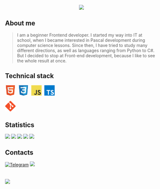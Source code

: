 <p align="center">
  <img src="https://readme-typing-svg.demolab.com?font=JetBrains+Mono&pause=1000&color=40C463&center=true&vCenter=true&width=435&lines=Hello+there!;My+name+is+Artem;I+am+a+Frontend+Developer."/>
</p>

<!-- --->
## About me
> I am a beginner Frontend developer. I started my way into IT at school, when I became interested in Pascal development during computer science lessons. Since then, I have tried to study many different directions, as well as languages ranging from Python to C#. But I decided to stop at Front-end development, because I like to see the whole result at once.
> 
## Technical stack
<div>
  <img src="https://github.com/devicons/devicon/blob/master/icons/html5/html5-original.svg" title="HTML5" alt="HTML" width="35" height="35"/>&nbsp;
  <img src="https://github.com/devicons/devicon/blob/master/icons/css3/css3-original.svg"  title="CSS3" alt="CSS" width="35" height="35"/>&nbsp;
  <img src="https://github.com/devicons/devicon/blob/master/icons/javascript/javascript-original.svg" title="JavaScript" alt="JavaScript" width="35" height="35"/>&nbsp;
  <img src="https://github.com/devicons/devicon/blob/master/icons/typescript/typescript-original.svg" title="TypeScript" **alt="TypeScript" width="35" height="35"/>&nbsp;
  <p></p>
  <img src="https://github.com/devicons/devicon/blob/master/icons/git/git-original.svg" title="Git" **alt="Git" width="35" height="35"/>&nbsp;
</div>



## Statistics
<p align="bottom">
  <img src="https://github-profile-summary-cards.vercel.app/api/cards/profile-details?username=Artemk1z&theme=github_dark"/>
  <img src="http://github-profile-summary-cards.vercel.app/api/cards/stats?username=Artemk1z&theme=github_dark"/>
  <img src="http://github-profile-summary-cards.vercel.app/api/cards/productive-time?username=Artemk1z&theme=github_dark&utcOffset=8"/>
  <img src="http://github-profile-summary-cards.vercel.app/api/cards/repos-per-language?username=Artemk1z&theme=github_dark"/>
  <img src="http://github-profile-summary-cards.vercel.app/api/cards/most-commit-language?username=Artemk1z&theme=github_dark"/>
</p>

## Contacts
[![Telegram](https://img.shields.io/badge/Telegram-2CA5E0?style=for-the-badge&logo=telegram&logoColor=white)](https://t.me/ArtemBariev)
<a href="mailto:artembariev.it@gmail.com"><img src="https://img.shields.io/badge/Gmail-D14836?style=for-the-badge&logo=gmail&logoColor=white"></a>

#

[![](https://visitcount.itsvg.in/api?id=Artemk1z&label=Profile%20Views&color=12&icon=5&pretty=false)](https://visitcount.itsvg.in)
